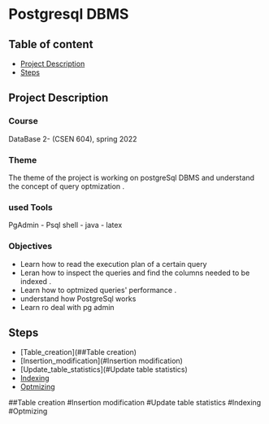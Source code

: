 # Postgresql DBMS

## Table of content
- [Project Description](#project-description)
- [Steps](#steps)



## Project Description

### Course 
DataBase 2- (CSEN 604), spring 2022

### Theme
The theme of the project is working on postgreSql DBMS and understand the concept of query optmization .
### used Tools 
PgAdmin - Psql shell - java - latex

### Objectives
- Learn how to read the execution plan of a certain query
- Leran how to inspect the queries and find the columns needed to be indexed .
- Learn how to optmized queries' performance .
- understand how PostgreSql works
- Learn ro deal with pg admin


## Steps
- [Table_creation](##Table creation)
- [Insertion_modification](#Insertion modification)
- [Update_table_statistics](#Update table statistics)
- [Indexing](#Indexing)
- [Optmizing](#Optmizing)

##Table creation
#Insertion modification
#Update table statistics
#Indexing
#Optmizing

 
